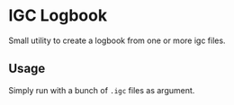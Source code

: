 # IGC Logbook

Small utility to create a logbook from one or more igc files.

## Usage

Simply run with a bunch of `.igc` files as argument.
